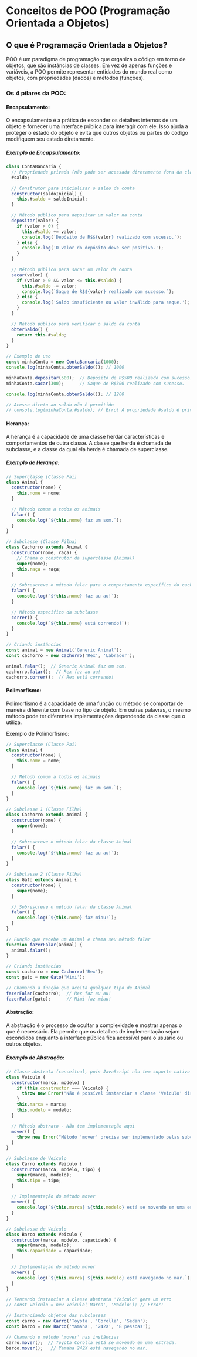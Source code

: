 # Conceitos de POO (Programação Orientada a Objetos)

## O que é Programação Orientada a Objetos?
POO é um paradigma de programação que organiza o código em torno de objetos, que são instâncias de classes. Em vez de apenas funções e variáveis, a POO permite representar entidades do mundo real como objetos, com propriedades (dados) e métodos (funções).

### Os 4 pilares da POO:

#### Encapsulamento:
O encapsulamento é a prática de esconder os detalhes internos de um objeto e fornecer uma interface pública para interagir com ele. Isso ajuda a proteger o estado do objeto e evita que outros objetos ou partes do código modifiquem seu estado diretamente.

##### Exemplo de Encapsulamento:
```javascript
class ContaBancaria {
  // Propriedade privada (não pode ser acessada diretamente fora da classe)
  #saldo;

  // Construtor para inicializar o saldo da conta
  constructor(saldoInicial) {
    this.#saldo = saldoInicial;
  }

  // Método público para depositar um valor na conta
  depositar(valor) {
    if (valor > 0) {
      this.#saldo += valor;
      console.log(`Depósito de R$${valor} realizado com sucesso.`);
    } else {
      console.log('O valor do depósito deve ser positivo.');
    }
  }

  // Método público para sacar um valor da conta
  sacar(valor) {
    if (valor > 0 && valor <= this.#saldo) {
      this.#saldo -= valor;
      console.log(`Saque de R$${valor} realizado com sucesso.`);
    } else {
      console.log('Saldo insuficiente ou valor inválido para saque.');
    }
  }

  // Método público para verificar o saldo da conta
  obterSaldo() {
    return this.#saldo;
  }
}

// Exemplo de uso
const minhaConta = new ContaBancaria(1000);
console.log(minhaConta.obterSaldo()); // 1000

minhaConta.depositar(500);  // Depósito de R$500 realizado com sucesso.
minhaConta.sacar(300);      // Saque de R$300 realizado com sucesso.

console.log(minhaConta.obterSaldo()); // 1200

// Acesso direto ao saldo não é permitido
// console.log(minhaConta.#saldo); // Erro! A propriedade #saldo é privada
```

#### Herança:
A herança é a capacidade de uma classe herdar características e comportamentos de outra classe. A classe que herda é chamada de subclasse, e a classe da qual ela herda é chamada de superclasse.

##### Exemplo de Herança:
```javascript
// Superclasse (Classe Pai)
class Animal {
  constructor(nome) {
    this.nome = nome;
  }

  // Método comum a todos os animais
  falar() {
    console.log(`${this.nome} faz um som.`);
  }
}

// Subclasse (Classe Filha)
class Cachorro extends Animal {
  constructor(nome, raça) {
    // Chama o construtor da superclasse (Animal)
    super(nome);
    this.raça = raça;
  }

  // Sobrescreve o método falar para o comportamento específico do cachorro
  falar() {
    console.log(`${this.nome} faz au au!`);
  }

  // Método específico da subclasse
  correr() {
    console.log(`${this.nome} está correndo!`);
  }
}

// Criando instâncias
const animal = new Animal('Generic Animal');
const cachorro = new Cachorro('Rex', 'Labrador');

animal.falar();  // Generic Animal faz um som.
cachorro.falar();  // Rex faz au au!
cachorro.correr();  // Rex está correndo!
```

#### Polimorfismo:
Polimorfismo é a capacidade de uma função ou método se comportar de maneira diferente com base no tipo de objeto. Em outras palavras, o mesmo método pode ter diferentes implementações dependendo da classe que o utiliza.

Exemplo de Polimorfismo:
```javascript
// Superclasse (Classe Pai)
class Animal {
  constructor(nome) {
    this.nome = nome;
  }

  // Método comum a todos os animais
  falar() {
    console.log(`${this.nome} faz um som.`);
  }
}

// Subclasse 1 (Classe Filha)
class Cachorro extends Animal {
  constructor(nome) {
    super(nome);
  }

  // Sobrescreve o método falar da classe Animal
  falar() {
    console.log(`${this.nome} faz au au!`);
  }
}

// Subclasse 2 (Classe Filha)
class Gato extends Animal {
  constructor(nome) {
    super(nome);
  }

  // Sobrescreve o método falar da classe Animal
  falar() {
    console.log(`${this.nome} faz miau!`);
  }
}

// Função que recebe um Animal e chama seu método falar
function fazerFalar(animal) {
  animal.falar();
}

// Criando instâncias
const cachorro = new Cachorro('Rex');
const gato = new Gato('Mimi');

// Chamando a função que aceita qualquer tipo de Animal
fazerFalar(cachorro);  // Rex faz au au!
fazerFalar(gato);      // Mimi faz miau!
```

#### Abstração:
A abstração é o processo de ocultar a complexidade e mostrar apenas o que é necessário. Ela permite que os detalhes de implementação sejam escondidos enquanto a interface pública fica acessível para o usuário ou outros objetos.

##### Exemplo de Abstração:
```javascript
// Classe abstrata (conceitual, pois JavaScript não tem suporte nativo a classes abstratas)
class Veiculo {
  constructor(marca, modelo) {
    if (this.constructor === Veiculo) {
      throw new Error("Não é possível instanciar a classe 'Veiculo' diretamente.");
    }
    this.marca = marca;
    this.modelo = modelo;
  }

  // Método abstrato - Não tem implementação aqui
  mover() {
    throw new Error("Método 'mover' precisa ser implementado pelas subclasses.");
  }
}

// Subclasse de Veiculo
class Carro extends Veiculo {
  constructor(marca, modelo, tipo) {
    super(marca, modelo);
    this.tipo = tipo;
  }

  // Implementação do método mover
  mover() {
    console.log(`${this.marca} ${this.modelo} está se movendo em uma estrada.`);
  }
}

// Subclasse de Veiculo
class Barco extends Veiculo {
  constructor(marca, modelo, capacidade) {
    super(marca, modelo);
    this.capacidade = capacidade;
  }

  // Implementação do método mover
  mover() {
    console.log(`${this.marca} ${this.modelo} está navegando no mar.`);
  }
}

// Tentando instanciar a classe abstrata 'Veiculo' gera um erro
// const veiculo = new Veiculo('Marca', 'Modelo'); // Error!

// Instanciando objetos das subclasses
const carro = new Carro('Toyota', 'Corolla', 'Sedan');
const barco = new Barco('Yamaha', '242X', '8 pessoas');

// Chamando o método 'mover' nas instâncias
carro.mover();  // Toyota Corolla está se movendo em uma estrada.
barco.mover();   // Yamaha 242X está navegando no mar.
```


